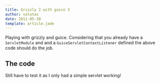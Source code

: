 ```yaml
---
title: Grizzly 2 with guice 3
author: valotas
date: 2011-05-30
template: article.jade
---
```


Playing with grizzly and guice. Considering that you already have a `ServletModule` and and a `GuiceServletContextListener` defined the above code should do the job.

## The code
<script src="https://gist.github.com/999051.js"></script>
Still have to test it as I only had a simple servlet working!
